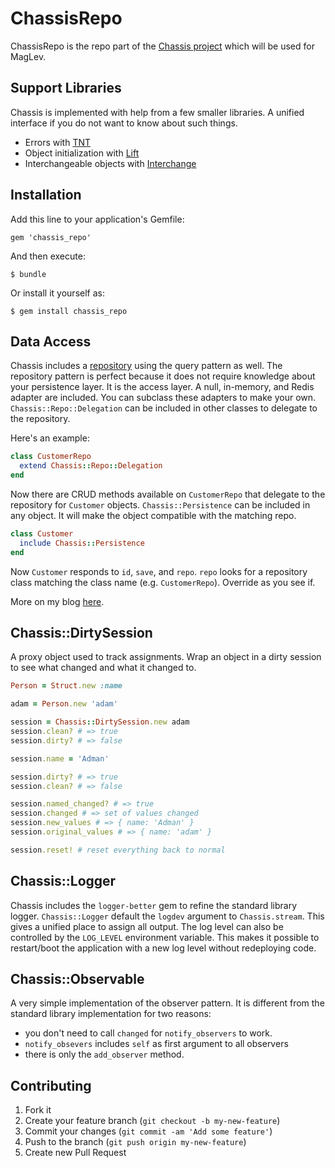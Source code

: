 # ChassisRepo

ChassisRepo is the repo part of the [Chassis project](https://github.com/ahawkins/chassis) which will be used for MagLev.

## Support Libraries

Chassis is implemented with help from a few smaller libraries. A
unified interface if you do not want to know about such things.

* Errors with [TNT](https://github.com/ahawkins/tnt)
* Object initialization with [Lift](https://github.com/ahawkins/lift)
* Interchangeable objects with [Interchange](https://github.com/ahawkins/interchange)

## Installation

Add this line to your application's Gemfile:

    gem 'chassis_repo'

And then execute:

    $ bundle

Or install it yourself as:

    $ gem install chassis_repo


## Data Access

Chassis includes a
[repository](http://martinfowler.com/eaaCatalog/repository.html) using
the query pattern as well. The repository pattern is perfect because
it does not require knowledge about your persistence layer. It is the
access layer. A null, in-memory, and Redis adapter are included. You
can subclass these adapters to make your own.
`Chassis::Repo::Delegation` can be included in other classes to
delegate to the repository.

Here's an example:

```ruby
class CustomerRepo
  extend Chassis::Repo::Delegation
end
```

Now there are CRUD methods available on `CustomerRepo` that delegate
to the repository for `Customer` objects. `Chassis::Persistence` can
be included in any object. It will make the object compatible with
the matching repo.

```ruby
class Customer
  include Chassis::Persistence
end
```

Now `Customer` responds to `id`, `save`, and `repo`. `repo` looks for
a repository class matching the class name (e.g. `CustomerRepo`).
Override as you see if.

More on my blog
[here](http://hawkins.io/2014/01/pesistence_with_repository_and_query_patterns/).


## Chassis::DirtySession

A proxy object used to track assignments. Wrap an object in a dirty
session to see what changed and what it changed to.

```ruby
Person = Struct.new :name

adam = Person.new 'adam'

session = Chassis::DirtySession.new adam
session.clean? # => true
session.dirty? # => false

session.name = 'Adman'

session.dirty? # => true
session.clean? # => false

session.named_changed? # => true
session.changed # => set of values changed
session.new_values # => { name: 'Adman' }
session.original_values # => { name: 'adam' }

session.reset! # reset everything back to normal
```

## Chassis::Logger

Chassis includes the `logger-better` gem to refine the standard
library logger. `Chassis::Logger` default the `logdev` argument to
`Chassis.stream`. This gives a unified place to assign all output.
The log level can also be controlled by the `LOG_LEVEL` environment
variable. This makes it possible to restart/boot the application with
a new log level without redeploying code.

## Chassis::Observable

A very simple implementation of the observer pattern. It is different
from the standard library implementation for two reasons:

* you don't need to call `changed` for `notify_observers` to work.
* `notify_obsevers` includes `self` as first argument to all observers
* there is only the `add_observer` method.

## Contributing

1. Fork it
2. Create your feature branch (`git checkout -b my-new-feature`)
3. Commit your changes (`git commit -am 'Add some feature'`)
4. Push to the branch (`git push origin my-new-feature`)
5. Create new Pull Request
